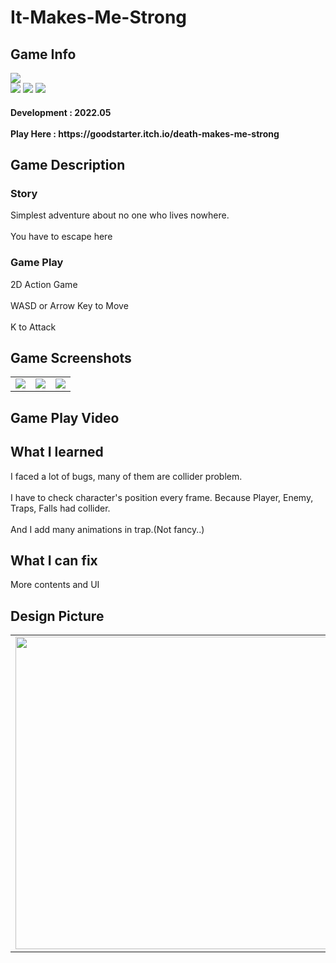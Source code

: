 # It-Makes-Me-Strong
<div>
    <h2> Game Info </h2>
    <img src = "https://img.itch.zone/aW1nLzkwNjQ4NTMucG5n/347x500/BM8%2FqY.png"><br>
    <img src="https://img.shields.io/badge/Unity-yellow?style=flat-square&logo=Unity&logoColor=FFFFFF"/>
    <img src="https://img.shields.io/badge/Adventure-blue"/>
    <img src="https://img.shields.io/badge/Action-green"/>
    <h4> Development : 2022.05 <br><br>
    Play Here : https://goodstarter.itch.io/death-makes-me-strong
    
  </div>
  <div>
    <h2> Game Description </h2>
    <h3> Story </h3>
     Simplest adventure about no one who lives nowhere. <br><br>
     You have to escape here
    <h3> Game Play </h3>
     2D Action Game <br><br>
     WASD or Arrow Key to Move <br><br>
     K to Attack
  </div> 
  <div>
    <h2> Game Screenshots </h2>
      <table>
        <td><img src = "https://img.itch.zone/aW1hZ2UvMTU1MzYxMy85NjI0MjgwLnBuZw==/347x500/YoKx%2BT.png"></td>
        <td><img src = "https://img.itch.zone/aW1hZ2UvMTU1MzYxMy85NjI0MjgxLnBuZw==/347x500/Mouv6y.png"></td>
        <td><img src = "https://img.itch.zone/aW1hZ2UvMTU1MzYxMy85NjI0MjgyLnBuZw==/347x500/0xeYLF.png"></td>
      </table>
  </div>
    <div>
    <h2> Game Play Video </h2>
  </div>
  <div>
    <h2> What I learned </h2>
      I faced a lot of bugs, many of them are collider problem.<br><br>
      I have to check character's position every frame.
      Because Player, Enemy, Traps, Falls had collider.<br><br>
      And I add many animations in trap.(Not fancy..)
  </div>
  <div>
    <h2> What I can fix </h2>
    More contents and UI
   <h2> Design Picture </h2>
   <table>
        <td><img src = "https://postfiles.pstatic.net/MjAyMjA3MjdfMjI1/MDAxNjU4ODQ3ODMxMjk4.97Nc8lXEld496PbcNTp3nqDV2NIk9lRtHYzdXJhzN3Ug.520H2rvUdSGuMb3Uj5IlZdy17i_Gn-UAMzmPASUTd1Qg.JPEG.tdj04131/20220727_000138.jpg?type=w773" height = 500></td>
        <td><img src = "https://postfiles.pstatic.net/MjAyMjA3MjdfNzAg/MDAxNjU4ODQ3ODMxMzM3.r_UO6DnYoDrnx-vd-b1csxBP9x465gIF9LJU0fsnAr0g.hSU8k7lk0fbabdmN8a7t1qW1S_yr0fGYxpjhGRtKMpUg.JPEG.tdj04131/20220727_000131.jpg?type=w773" height = 500></td>
        <td><img src = "https://postfiles.pstatic.net/MjAyMjA3MjdfMTk0/MDAxNjU4ODQ3ODE1MjM2.QFPdLS7J95JeX9p0wNMDAuFH6Ww9mZ8xYbBVnI3v_Igg.iUYbUTWnN0GJmtT5yRzUGEMVBTta7vFpO-KJ9HUsg4Ig.JPEG.tdj04131/20220727_000123.jpg?type=w773" height = 500></td>
      </table>
  </div>
